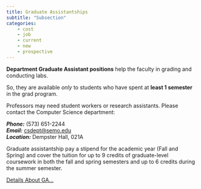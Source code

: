 ```yaml
---
title: Graduate Assistantships
subtitle: "Subsection"
categories:
    - cost
    - job
    - current
    - new
    - prospective
---
```

**Department Graduate Assistant positions** help the faculty in grading and conducting labs. 

So, they are available *only* to students who have spent at **least 1 semester** in the grad program. 

Professors may need student workers or research assistants. 
Please contact the Computer Science department:

***Phone:*** <a>(573) 651-2244</a><br>
***Email:*** <a>csdept@semo.edu</a><br>
***Location:*** Dempster Hall, 021A <br>

Graduate assistantship pay a stipend for the academic year (Fall and Spring) and cover the tuition for up to 9 credits of graduate-level coursework in both the fall and spring semesters and up to 6 credits during the summer semester.
                    
<a href="https://semo.edu/academics/grad/assistantship-openings.html" target="blank">Details About GA...</a>
